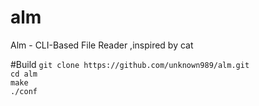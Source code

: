 # alm
Alm - CLI-Based File Reader ,inspired by cat

#Build
`git clone https://github.com/unknown989/alm.git`</br>
`cd alm`</br>
`make`</br>
`./conf`</br>
